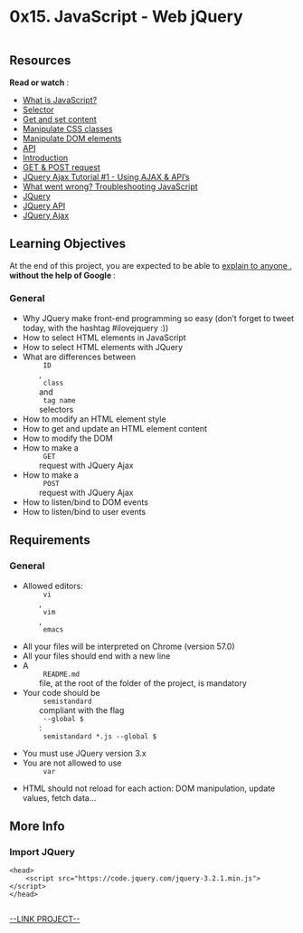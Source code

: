 # 0x15. JavaScript - Web jQuery

<html>
<div class="panel panel-default" id="project-description">
 <div class="panel-body">
  <p>
   <img alt="" src="https://s3.amazonaws.com/intranet-projects-files/holbertonschool-higher-level_programming+/305/4724718.jpg" style=""/>
  </p>
  <h2>
   Resources
  </h2>
  <p>
   <strong>
    Read or watch
   </strong>
   :
  </p>
  <ul>
   <li>
    <a href="https://developer.mozilla.org/en-US/docs/Learn/JavaScript/First_steps/What_is_JavaScript" target="_blank" title="What is JavaScript?">
     What is JavaScript?
    </a>
   </li>
   <li>
    <a href="https://jquery-tutorial.net/selectors/using-elements-ids-and-classes/" target="_blank" title="Selector">
     Selector
    </a>
   </li>
   <li>
    <a href="https://jquery-tutorial.net/dom-manipulation/getting-and-setting-content/" target="_blank" title="Get and set content">
     Get and set content
    </a>
   </li>
   <li>
    <a href="https://jquery-tutorial.net/dom-manipulation/getting-and-setting-css-classes/" target="_blank" title="Manipulate CSS classes">
     Manipulate CSS classes
    </a>
   </li>
   <li>
    <a href="https://jquery-tutorial.net/dom-manipulation/the-append-and-prepend-methods/" target="_blank" title="Manipulate DOM elements">
     Manipulate DOM elements
    </a>
   </li>
   <li>
    <a href="https://oscarotero.com/jquery/" target="_blank" title="API">
     API
    </a>
   </li>
   <li>
    <a href="https://jquery-tutorial.net/ajax/introduction/" target="_blank" title="Introduction">
     Introduction
    </a>
   </li>
   <li>
    <a href="https://jquery-tutorial.net/ajax/the-get-and-post-methods/" target="_blank" title="GET &amp; POST request">
     GET &amp; POST request
    </a>
   </li>
   <li>
    <a href="https://www.youtube.com/watch?v=fEYx8dQr_cQ" target="_blank" title="JQuery Ajax Tutorial #1 - Using AJAX &amp; API's">
     JQuery Ajax Tutorial #1 - Using AJAX &amp; API’s
    </a>
   </li>
   <li>
    <a href="https://developer.mozilla.org/en-US/docs/Learn/JavaScript/First_steps/What_went_wrong" target="_blank" title="What went wrong? Troubleshooting JavaScript">
     What went wrong? Troubleshooting JavaScript
    </a>
   </li>
   <li>
    <a href="https://jquery.com" target="_blank" title="JQuery">
     JQuery
    </a>
   </li>
   <li>
    <a href="https://api.jquery.com/" target="_blank" title="JQuery API">
     JQuery API
    </a>
   </li>
   <li>
    <a href="https://learn.jquery.com/ajax/" target="_blank" title="JQuery Ajax">
     JQuery Ajax
    </a>
   </li>
  </ul>
  <h2>
   Learning Objectives
  </h2>
  <p>
   At the end of this project, you are expected to be able to
   <a href="https://fs.blog/feynman-learning-technique/" target="_blank" title="explain to anyone">
    explain to anyone
   </a>
   ,
   <strong>
    without the help of Google
   </strong>
   :
  </p>
  <h3>
   General
  </h3>
  <ul>
   <li>
    Why JQuery make front-end programming so easy (don’t forget to tweet today, with the hashtag #ilovejquery :))
   </li>
   <li>
    How to select HTML elements in JavaScript
   </li>
   <li>
    How to select HTML elements with JQuery
   </li>
   <li>
    What are differences between
    <code>
     ID
    </code>
    ,
    <code>
     class
    </code>
    and
    <code>
     tag name
    </code>
    selectors
   </li>
   <li>
    How to modify an HTML element style
   </li>
   <li>
    How to get and update an HTML element content
   </li>
   <li>
    How to modify the DOM
   </li>
   <li>
    How to make a
    <code>
     GET
    </code>
    request with JQuery Ajax
   </li>
   <li>
    How to make a
    <code>
     POST
    </code>
    request with JQuery Ajax
   </li>
   <li>
    How to listen/bind to DOM events
   </li>
   <li>
    How to listen/bind to user events
   </li>
  </ul>
  <h2>
   Requirements
  </h2>
  <h3>
   General
  </h3>
  <ul>
   <li>
    Allowed editors:
    <code>
     vi
    </code>
    ,
    <code>
     vim
    </code>
    ,
    <code>
     emacs
    </code>
   </li>
   <li>
    All your files will be interpreted on Chrome (version 57.0)
   </li>
   <li>
    All your files should end with a new line
   </li>
   <li>
    A
    <code>
     README.md
    </code>
    file, at the root of the folder of the project, is mandatory
   </li>
   <li>
    Your code should be
    <code>
     semistandard
    </code>
    compliant with the flag
    <code>
     --global $
    </code>
    :
    <code>
     semistandard *.js --global $
    </code>
   </li>
   <li>
    You must use JQuery version 3.x
   </li>
   <li>
    You are not allowed to use
    <code>
     var
    </code>
   </li>
   <li>
    HTML should not reload for each action: DOM manipulation, update values, fetch data…
   </li>
  </ul>
  <h2>
   More Info
  </h2>
  <h3>
   Import JQuery
  </h3>
  <pre><code>&lt;head&gt;
    &lt;script src="https://code.jquery.com/jquery-3.2.1.min.js"&gt;&lt;/script&gt;
&lt;/head&gt;
</code></pre>
  <p>
   <img alt="" src="https://s3.amazonaws.com/intranet-projects-files/holbertonschool-higher-level_programming+/305/1f1ihd.jpg" style=""/>
  </p>
 </div>
</div>

[--LINK PROJECT--](https://intranet.hbtn.io/projects/305)
</html>
